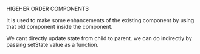 HIGEHER ORDER COMPONENTS

It is used to make some enhancements of  the existing component by using that old component inside the component.


We cant directly update state from child to parent. we can do indirectly by passing setState value as a function.